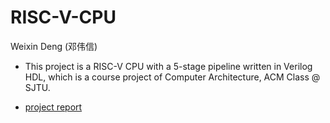 # RISC-V-CPU

Weixin Deng (邓伟信)

* This project is a RISC-V CPU with a 5-stage pipeline written in Verilog HDL, which is a course project of Computer Architecture, ACM Class @ SJTU.

* [project report](doc/report.pdf)